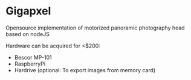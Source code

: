 # Gigapxel
Opensource implementation of motorized panoramic photography head based on nodeJS

Hardware can be acquired for <$200:
 - Bescor MP-101
 - RaspberryPi
 - Hardrive (optional: To export images from memory card)
